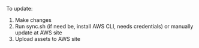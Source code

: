 To update:

1. Make changes
2. Run sync.sh (if need be, install AWS CLI, needs credentials) or manually update at AWS site
3. Upload assets to AWS site
